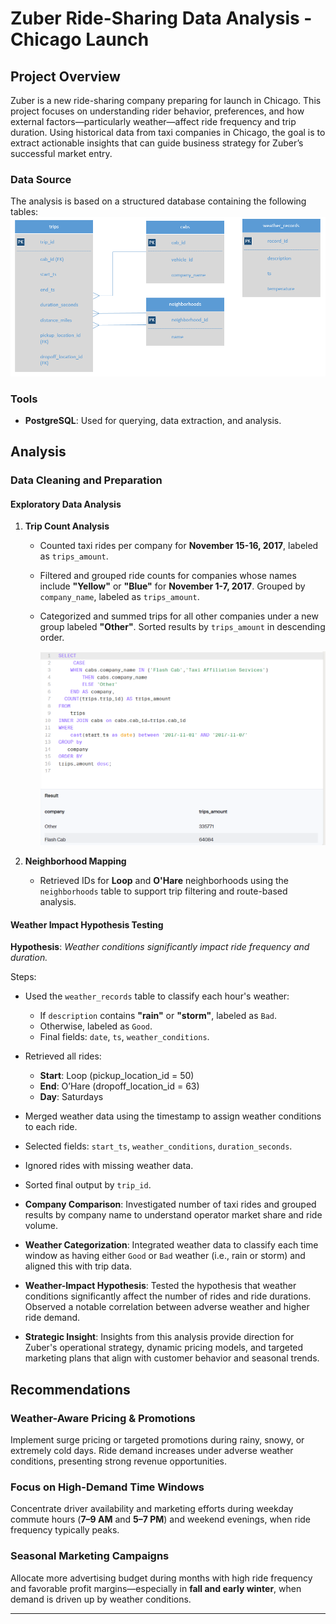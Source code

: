 
# Zuber Ride-Sharing Data Analysis - Chicago Launch

## Project Overview

Zuber is a new ride-sharing company preparing for launch in Chicago. This project focuses on understanding rider behavior, preferences, and how external factors—particularly weather—affect ride frequency and trip duration. Using historical data from taxi companies in Chicago, the goal is to extract actionable insights that can guide business strategy for Zuber’s successful market entry.

### Data Source

The analysis is based on a structured database containing the following tables:
<img src= "ERD.png" />

### Tools
- **PostgreSQL**: Used for querying, data extraction, and analysis.

## Analysis

### Data Cleaning and Preparation

#### Exploratory Data Analysis

1. **Trip Count Analysis**
   - Counted taxi rides per company for **November 15-16, 2017**, labeled as `trips_amount`.
   - Filtered and grouped ride counts for companies whose names include **"Yellow"** or **"Blue"** for **November 1-7, 2017**. Grouped by `company_name`, labeled as `trips_amount`.
   - Categorized and summed trips for all other companies under a new group labeled **"Other"**. Sorted results by `trips_amount` in descending order.

     <img src= "Task3.png "/>
     
2. **Neighborhood Mapping**
   - Retrieved IDs for **Loop** and **O'Hare** neighborhoods using the `neighborhoods` table to support trip filtering and route-based analysis.

#### Weather Impact Hypothesis Testing

**Hypothesis**: *Weather conditions significantly impact ride frequency and duration.*

Steps:
- Used the `weather_records` table to classify each hour's weather:
  - If `description` contains **"rain"** or **"storm"**, labeled as `Bad`.
  - Otherwise, labeled as `Good`.
  - Final fields: `date`, `ts`, `weather_conditions`.

- Retrieved all rides:
  - **Start**: Loop (pickup_location_id = 50)
  - **End**: O’Hare (dropoff_location_id = 63)
  - **Day**: Saturdays
- Merged weather data using the timestamp to assign weather conditions to each ride.
- Selected fields: `start_ts`, `weather_conditions`, `duration_seconds`.
- Ignored rides with missing weather data.
- Sorted final output by `trip_id`.



- **Company Comparison**: Investigated number of taxi rides and grouped results by company name to understand operator market share and ride volume.
- **Weather Categorization**: Integrated weather data to classify each time window as having either `Good` or `Bad` weather (i.e., rain or storm) and aligned this with trip data.
- **Weather-Impact Hypothesis**: Tested the hypothesis that weather conditions significantly affect the number of rides and ride durations. Observed a notable correlation between adverse weather and higher ride demand.
- **Strategic Insight**: Insights from this analysis provide direction for Zuber's operational strategy, dynamic pricing models, and targeted marketing plans that align with customer behavior and seasonal trends.

## Recommendations

### Weather-Aware Pricing & Promotions
Implement surge pricing or targeted promotions during rainy, snowy, or extremely cold days. Ride demand increases under adverse weather conditions, presenting strong revenue opportunities.

### Focus on High-Demand Time Windows
Concentrate driver availability and marketing efforts during weekday commute hours (**7–9 AM** and **5–7 PM**) and weekend evenings, when ride frequency typically peaks.

### Seasonal Marketing Campaigns
Allocate more advertising budget during months with high ride frequency and favorable profit margins—especially in **fall and early winter**, when demand is driven up by weather conditions.

---



